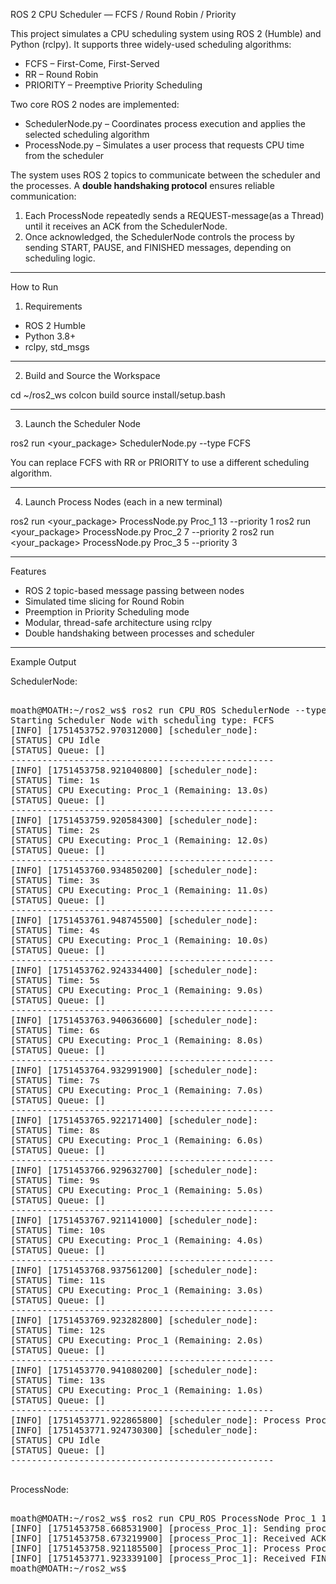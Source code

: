 ROS 2 CPU Scheduler — FCFS / Round Robin / Priority

This project simulates a CPU scheduling system using ROS 2 (Humble) and Python (rclpy). It supports three widely-used scheduling algorithms:

- FCFS – First-Come, First-Served
- RR – Round Robin
- PRIORITY – Preemptive Priority Scheduling

Two core ROS 2 nodes are implemented:

- SchedulerNode.py – Coordinates process execution and applies the selected scheduling algorithm
- ProcessNode.py – Simulates a user process that requests CPU time from the scheduler

The system uses ROS 2 topics to communicate between the scheduler and the processes. A **double handshaking protocol** ensures reliable communication:
1. Each ProcessNode repeatedly sends a REQUEST-message(as a Thread) until it receives an ACK from the SchedulerNode.
2. Once acknowledged, the SchedulerNode controls the process by sending START, PAUSE, and FINISHED messages, depending on scheduling logic.

------------------------------------------------------------
How to Run

1) Requirements

- ROS 2 Humble
- Python 3.8+
- rclpy, std_msgs

------------------------------------------------------------
2) Build and Source the Workspace

cd ~/ros2_ws
colcon build
source install/setup.bash

------------------------------------------------------------
3) Launch the Scheduler Node

ros2 run <your_package> SchedulerNode.py --type FCFS

You can replace FCFS with RR or PRIORITY to use a different scheduling algorithm.

------------------------------------------------------------
4) Launch Process Nodes (each in a new terminal)

ros2 run <your_package> ProcessNode.py Proc_1 13 --priority 1
ros2 run <your_package> ProcessNode.py Proc_2 7 --priority 2
ros2 run <your_package> ProcessNode.py Proc_3 5 --priority 3

------------------------------------------------------------
Features

- ROS 2 topic-based message passing between nodes
- Simulated time slicing for Round Robin
- Preemption in Priority Scheduling mode
- Modular, thread-safe architecture using rclpy
- Double handshaking between processes and scheduler

------------------------------------------------------------
Example Output

SchedulerNode:
<pre>
  
moath@MOATH:~/ros2_ws$ ros2 run CPU_ROS SchedulerNode --type FCFS
Starting Scheduler Node with scheduling type: FCFS
[INFO] [1751453752.970312000] [scheduler_node]: 
[STATUS] CPU Idle
[STATUS] Queue: []
--------------------------------------------------
[INFO] [1751453758.921040800] [scheduler_node]: 
[STATUS] Time: 1s
[STATUS] CPU Executing: Proc_1 (Remaining: 13.0s)
[STATUS] Queue: []
--------------------------------------------------
[INFO] [1751453759.920584300] [scheduler_node]: 
[STATUS] Time: 2s
[STATUS] CPU Executing: Proc_1 (Remaining: 12.0s)
[STATUS] Queue: []
--------------------------------------------------
[INFO] [1751453760.934850200] [scheduler_node]: 
[STATUS] Time: 3s
[STATUS] CPU Executing: Proc_1 (Remaining: 11.0s)
[STATUS] Queue: []
--------------------------------------------------
[INFO] [1751453761.948745500] [scheduler_node]: 
[STATUS] Time: 4s
[STATUS] CPU Executing: Proc_1 (Remaining: 10.0s)
[STATUS] Queue: []
--------------------------------------------------
[INFO] [1751453762.924334400] [scheduler_node]: 
[STATUS] Time: 5s
[STATUS] CPU Executing: Proc_1 (Remaining: 9.0s)
[STATUS] Queue: []
--------------------------------------------------
[INFO] [1751453763.940636600] [scheduler_node]: 
[STATUS] Time: 6s
[STATUS] CPU Executing: Proc_1 (Remaining: 8.0s)
[STATUS] Queue: []
--------------------------------------------------
[INFO] [1751453764.932991900] [scheduler_node]: 
[STATUS] Time: 7s
[STATUS] CPU Executing: Proc_1 (Remaining: 7.0s)
[STATUS] Queue: []
--------------------------------------------------
[INFO] [1751453765.922171400] [scheduler_node]: 
[STATUS] Time: 8s
[STATUS] CPU Executing: Proc_1 (Remaining: 6.0s)
[STATUS] Queue: []
--------------------------------------------------
[INFO] [1751453766.929632700] [scheduler_node]: 
[STATUS] Time: 9s
[STATUS] CPU Executing: Proc_1 (Remaining: 5.0s)
[STATUS] Queue: []
--------------------------------------------------
[INFO] [1751453767.921141000] [scheduler_node]: 
[STATUS] Time: 10s
[STATUS] CPU Executing: Proc_1 (Remaining: 4.0s)
[STATUS] Queue: []
--------------------------------------------------
[INFO] [1751453768.937561200] [scheduler_node]: 
[STATUS] Time: 11s
[STATUS] CPU Executing: Proc_1 (Remaining: 3.0s)
[STATUS] Queue: []
--------------------------------------------------
[INFO] [1751453769.923282800] [scheduler_node]: 
[STATUS] Time: 12s
[STATUS] CPU Executing: Proc_1 (Remaining: 2.0s)
[STATUS] Queue: []
--------------------------------------------------
[INFO] [1751453770.941080200] [scheduler_node]: 
[STATUS] Time: 13s
[STATUS] CPU Executing: Proc_1 (Remaining: 1.0s)
[STATUS] Queue: []
--------------------------------------------------
[INFO] [1751453771.922865800] [scheduler_node]: Process Proc_1 finished execution.
[INFO] [1751453771.924730300] [scheduler_node]: 
[STATUS] CPU Idle
[STATUS] Queue: []
--------------------------------------------------

</pre>
ProcessNode:
<pre>

moath@MOATH:~/ros2_ws$ ros2 run CPU_ROS ProcessNode Proc_1 13 --priority 1
[INFO] [1751453758.668531900] [process_Proc_1]: Sending process request for Proc_1
[INFO] [1751453758.673219900] [process_Proc_1]: Received ACK for Proc_1
[INFO] [1751453758.921185500] [process_Proc_1]: Process Proc_1 started with time slice 1s. Remaining=13.0s
[INFO] [1751453771.923339100] [process_Proc_1]: Received FINISHED for Proc_1. Shutting down.
moath@MOATH:~/ros2_ws$ 

</pre>
